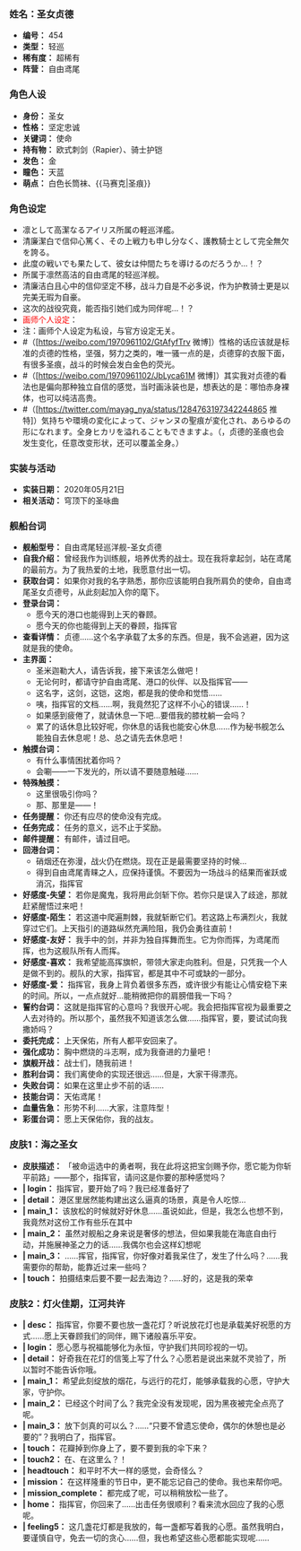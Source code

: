 ### 姓名：圣女贞德
* **编号：** 454
* **类型：** 轻巡
* **稀有度：** 超稀有
* **阵营：** 自由鸢尾


### 角色人设
* **身份：** 圣女
* **性格：** 坚定忠诚
* **关键词：** 使命
* **持有物：** 欧式刺剑（Rapier）、骑士护铠
* **发色：** 金
* **瞳色：** 天蓝
* **萌点：** 白色长筒袜、{{马赛克|圣痕}}


### 角色设定
* 凛として高潔なるアイリス所属の軽巡洋艦。
* 清廉潔白で信仰心篤く、その上戦力も申し分なく、護教騎士として完全無欠を誇る。
* 此度の戦いでも果たして、彼女は仲間たちを導けるのだろうか…！？
* 所属于凛然高洁的自由鸢尾的轻巡洋舰。
* 清廉洁白且心中的信仰坚定不移，战斗力自是不必多说，作为护教骑士更是以完美无瑕为自豪。
* 这次的战役究竟，能否指引她们成为同伴呢…！？
* <span style="color:red;">画师个人设定</span>：
* 注：画师个人设定为私设，与官方设定无关。
* #（[https://weibo.com/1970961102/GtAfyfTrv 微博]）性格的话应该就是标准的贞德的性格，坚强，努力之类的，唯一骚一点的是，贞德穿的衣服下面，有很多圣痕，战斗的时候会发白金色的荧光。
* #（[https://weibo.com/1970961102/JbLyca61M 微博]）其实我对贞德的看法也是偏向那种独立自信的感觉，当时画泳装也是，想表达的是：哪怕赤身裸体，也可以纯洁高贵。
* #（[https://twitter.com/mayag_nya/status/1284763197342244865 推特]）気持ちや環境の変化によって、ジャンヌの聖痕が変化され、あらゆるの形になれます。全身ヒカリを溢れることもできますよ。（，贞德的圣痕也会发生变化，任意改变形状，还可以覆盖全身。）


### 实装与活动
* **实装日期：** 2020年05月21日
* **相关活动：** 穹顶下的圣咏曲


### 舰船台词
* **舰船型号：** 自由鸢尾轻巡洋舰-圣女贞德
* **自我介绍：** 曾经我作为训练舰，培养优秀的战士。现在我将拿起剑，站在鸢尾的最前方。为了我热爱的土地，我愿意付出一切。
* **获取台词：** 如果你对我的名字熟悉，那你应该能明白我所肩负的使命，自由鸢尾圣女贞德号，从此刻起加入你的麾下。
* **登录台词：**
  * 愿今天的港口也能得到上天的眷顾。
  * 愿今天的你也能得到上天的眷顾，指挥官
* **查看详情：** 贞德……这个名字承载了太多的东西。但是，我不会逃避，因为这就是我的使命。
* **主界面：**
  * 圣米迦勒大人，请告诉我，接下来该怎么做吧！
  * 无论何时，都请守护自由鸢尾、港口的伙伴、以及指挥官——
  * 这名字，这剑，这铠，这炮，都是我的使命和觉悟……
  * 咦，指挥官的文档……啊，我竟然犯了这样不小心的错误……！
  * 如果感到疲倦了，就请休息一下吧…要借我的膝枕躺一会吗？
  * 累了的话休息比较好呢，你休息的话我也能安心休息……作为秘书舰怎么能独自去休息呢！总、总之请先去休息吧！
* **触摸台词：**
  * 有什么事情困扰着你吗？
  * 会唰——一下发光的，所以请不要随意触碰……
* **特殊触摸：**
  * 这里很吸引你吗？
  * 那、那里是——！
* **任务提醒：** 你还有应尽的使命没有完成。
* **任务完成：** 任务的意义，远不止于奖励。
* **邮件提醒：** 有邮件，请过目吧。
* **回港台词：**
  * 硝烟还在弥漫，战火仍在燃烧。现在正是最需要坚持的时候…
  * 得到自由鸢尾青睐之人，应保持谨慎。不要因为一场战斗的结果而雀跃或消沉，指挥官
* **好感度-失望：** 若你是魔鬼，我将用此剑斩下你。若你只是误入了歧途，那就赶紧醒悟过来吧！
* **好感度-陌生：** 若这道中爬遍荆棘，我就斩断它们。若这路上布满烈火，我就穿过它们。上天指引的道路纵然充满险阻，我仍会勇往直前！
* **好感度-友好：** 我手中的剑，并非为独自挥舞而生。它为你而挥，为鸢尾而挥，也为这舰队所有人而挥。
* **好感度-喜欢：** 我希望能高挥旗帜，带领大家走向胜利。但是，只凭我一个人是做不到的。舰队的大家，指挥官，都是其中不可或缺的一部分。
* **好感度-爱：** 指挥官，我身上背负着很多东西，或许很少有能让心情安稳下来的时间。所以，一点点就好…能稍微把你的肩膀借我一下吗？
* **誓约台词：** 这就是指挥官的心意吗？我很开心呢。我会把指挥官视为最重要之人去对待的。所以那个，虽然我不知道该怎么做……指挥官，要，要试试向我撒娇吗？
* **委托完成：** 上天保佑，所有人都平安回来了。
* **强化成功：** 胸中燃烧的斗志啊，成为我奋进的力量吧！
* **旗舰开战：** 战士们，随我前进！
* **胜利台词：** 我们离使命的实现还很远……但是，大家干得漂亮。
* **失败台词：** 如果在这里止步不前的话……
* **技能台词：** 天佑鸢尾！
* **血量告急：** 形势不利……大家，注意阵型！
* **彩蛋台词：** 愿上天保佑你，我的战友。


### 皮肤1：海之圣女
* **皮肤描述：** 「被命运选中的勇者啊，我在此将这把宝剑赐予你，愿它能为你斩平前路」——那个，指挥官，请问这是你要的那种感觉吗？
* **| login：** 指挥官，要开始了吗？我已经准备好了
* **| detail：** 港区里居然能构建出这么逼真的场景，真是令人吃惊…
* **| main_1：** 该放松的时候就好好休息……虽说如此，但是，我怎么也想不到，我竟然对这份工作有些乐在其中
* **| main_2：** 虽然对舰船之身来说是奢侈的想法，但如果我能在海底自由行动，并施展神圣之力的话……我偶尔也会这样幻想呢
* **| main_3：** ……挥官，指挥官，你好像对着我呆住了，发生了什么吗？……我需要你的帮助，能靠近过来一些吗？
* **| touch：** 拍摄结束后要不要一起去海边？……好的，这是我的荣幸


### 皮肤2：灯火佳期，江河共许
* **| desc：** 指挥官，你要不要也放一盏花灯？听说放花灯也是承载美好祝愿的方式……愿上天眷顾我们的同伴，赐下诸般喜乐平安。
* **| login：** 愿心愿与祝福能够化为永恒，守护我们共同珍视的一切。
* **| detail：** 好奇我在花灯的信笺上写了什么？心愿若是说出来就不灵验了，所以暂时不能告诉你哦。
* **| main_1：** 希望此刻绽放的烟花，与远行的花灯，能够承载我的心愿，守护大家，守护你。
* **| main_2：** 已经这个时间了么？我完全没有发现呢，因为黑夜被完全点亮了呢。
* **| main_3：** 放下剑真的可以么？……“只要不曾遗忘使命，偶尔的休憩也是必要的”？我明白了，指挥官。
* **| touch：** 花瓣掉到你身上了，要不要到我的伞下来？
* **| touch2：** 在、在这里么？！
* **| headtouch：** 和平时不大一样的感觉，会奇怪么？
* **| mission：** 在这样隆重的节日中，更不能忘记自己的使命。我也来帮你吧。
* **| mission_complete：** 都完成了呢，可以稍稍放松一些了。
* **| home：** 指挥官，你回来了……出击任务很顺利？看来流水回应了我的心愿呢。
* **| feeling5：** 这几盏花灯都是我放的，每一盏都写着我的心愿。虽然我明白，要谨慎自守，免去一切的贪心……但，我也希望这些心愿都能实现呢……
